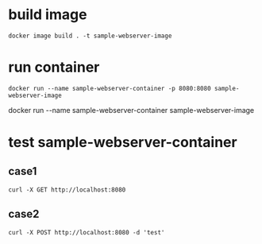 # build image
```
docker image build . -t sample-webserver-image
```

# run container
```
docker run --name sample-webserver-container -p 8080:8080 sample-webserver-image
```
docker run --name sample-webserver-container sample-webserver-image

# test sample-webserver-container
## case1
```
curl -X GET http://localhost:8080
```

## case2
```
curl -X POST http://localhost:8080 -d 'test'
```
